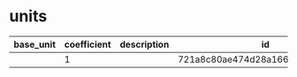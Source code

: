 # units
|base_unit|coefficient|description|id|is_error|name|
|--|--|--|--|--|--|
||1||721a8c80ae474d28a1661e18f174c9c7|True|грамм|